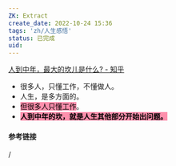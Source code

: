 ```yaml
---
ZK: Extract
create_date: 2022-10-24 15:36
tags: 'zh/人生感悟'
status: 已完成 
uid: 
---
```

[人到中年，最大的坎儿是什么? - 知乎](https://www.zhihu.com/question/548691910/answer/2684278978)

- 很多人，只懂工作，不懂做人。
- 人生，是多方面的。
- <mark style="background: #FF5582A6;">但很多人只懂工作</mark>。
- **<mark style="background: #FF5582A6;">人到中年的坎，就是人生其他部分开始出问题。</mark>**


#### 参考链接

/

